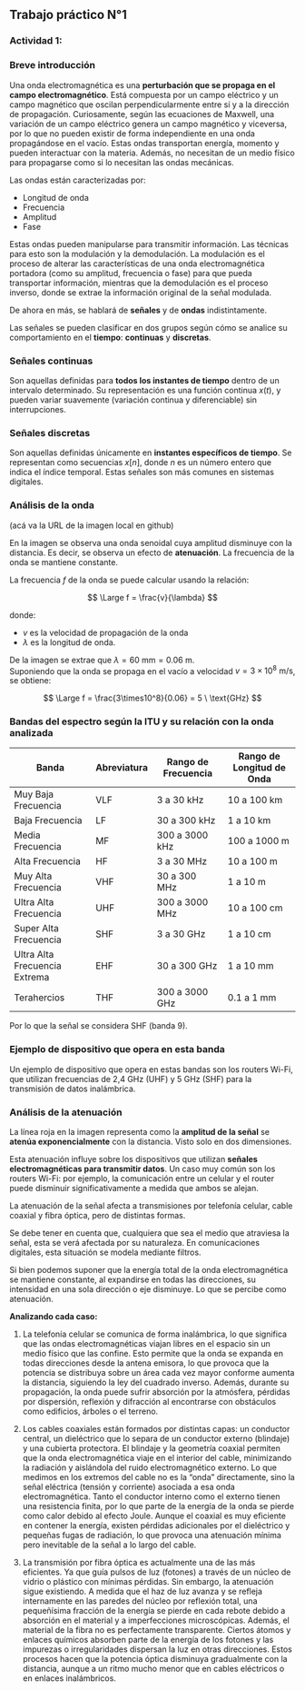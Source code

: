 ## Trabajo práctico N°1

### Actividad 1:

### Breve introducción
Una onda electromagnética es una **perturbación que se propaga en el campo electromagnético**.
Está compuesta por un campo eléctrico y un campo magnético que oscilan perpendicularmente entre sí y a la dirección de propagación.
Curiosamente, según las ecuaciones de Maxwell, una variación de un campo eléctrico genera un campo magnético y viceversa, por lo que no pueden existir de forma independiente en una onda propagándose en el vacío.
Estas ondas transportan energía, momento y pueden interactuar con la materia.
Además, no necesitan de un medio físico para propagarse como si lo necesitan las ondas mecánicas.

Las ondas están caracterizadas por:
- Longitud de onda
- Frecuencia
- Amplitud
- Fase

Estas ondas pueden manipularse para transmitir información. Las técnicas para esto son la modulación y la demodulación.
La modulación es el proceso de alterar las características de una onda electromagnética portadora (como su amplitud, frecuencia o fase) para que pueda transportar información, mientras que la demodulación es el proceso inverso, donde se extrae la información original de la señal modulada.

De ahora en más, se hablará de **señales** y de **ondas** indistintamente.  

Las señales se pueden clasificar en dos grupos según cómo se analice su comportamiento en el **tiempo**: **continuas** y **discretas**.  

### Señales continuas
Son aquellas definidas para **todos los instantes de tiempo** dentro de un intervalo determinado. Su representación es una función continua $x(t)$, y pueden variar suavemente (variación continua y diferenciable) sin interrupciones.  

### Señales discretas
Son aquellas definidas únicamente en **instantes específicos de tiempo**. Se representan como secuencias $x[n]$, donde $n$ es un número entero que indica el índice temporal. Estas señales son más comunes en sistemas digitales.


### Análisis de la onda
(acá va la URL de la imagen local en github)

En la imagen se observa una onda senoidal cuya amplitud disminuye con la distancia. Es decir, se observa un efecto de **atenuación**. La frecuencia de la onda se mantiene constante.

La frecuencia $f$ de la onda se puede calcular usando la relación:

$$
\Large f = \frac{v}{\lambda}
$$

donde:
- $v$ es la velocidad de propagación de la onda
- $\lambda$ es la longitud de onda.

De la imagen se extrae que $\lambda = 60\ \text{mm} = 0.06\ \text{m}$.  
Suponiendo que la onda se propaga en el vacío a velocidad $v = 3\times10^8 \ \text{m/s}$, se obtiene:

$$
\Large f = \frac{3\times10^8}{0.06} = 5 \ \text{GHz}
$$

### Bandas del espectro según la ITU y su relación con la onda analizada

| Banda | Abreviatura | Rango de Frecuencia | Rango de Longitud de Onda |
|-------|--------------|---------------------|---------------------------|
| Muy Baja Frecuencia | VLF | 3 a 30 kHz | 10 a 100 km |
| Baja Frecuencia | LF | 30 a 300 kHz | 1 a 10 km |
| Media Frecuencia | MF | 300 a 3000 kHz | 100 a 1000 m |
| Alta Frecuencia | HF | 3 a 30 MHz | 10 a 100 m |
| Muy Alta Frecuencia | VHF | 30 a 300 MHz | 1 a 10 m |
| Ultra Alta Frecuencia | UHF | 300 a 3000 MHz | 10 a 100 cm |
| Super Alta Frecuencia | SHF | 3 a 30 GHz | 1 a 10 cm |
| Ultra Alta Frecuencia Extrema | EHF | 30 a 300 GHz | 1 a 10 mm |
| Terahercios | THF | 300 a 3000 GHz | 0.1 a 1 mm |

Por lo que la señal se considera SHF (banda 9).

### Ejemplo de dispositivo que opera en esta banda
Un ejemplo de dispositivo que opera en estas bandas son los routers Wi-Fi, que utilizan frecuencias de 2,4 GHz (UHF) y 5 GHz (SHF) para la transmisión de datos inalámbrica.

### Análisis de la atenuación
La línea roja en la imagen representa como la **amplitud de la señal** se **atenúa exponencialmente** con la distancia. Visto solo en dos dimensiones.  

Esta atenuación influye sobre los dispositivos que utilizan **señales electromagnéticas para transmitir datos**. Un caso muy común son los routers Wi-Fi: por ejemplo, la comunicación entre un celular y el router puede disminuir significativamente a medida que ambos se alejan.

La atenuación de la señal afecta a transmisiones por telefonía celular, cable coaxial y fibra óptica, pero de distintas formas.

Se debe tener en cuenta que, cualquiera que sea el medio que atraviesa la señal, esta se verá afectada por su naturaleza. En comunicaciones digitales, esta situación se modela mediante filtros.

Si bien podemos suponer que la energía total de la onda electromagnética se mantiene constante, al expandirse en todas las direcciones, su intensidad en una sola dirección o eje disminuye. Lo que se percibe como atenuación.

**Analizando cada caso:**

1. La telefonía celular se comunica de forma inalámbrica, lo que significa que las ondas electromagnéticas viajan libres en el espacio sin un medio físico que las confine.
Esto permite que la onda se expanda en todas direcciones desde la antena emisora, lo que provoca que la potencia se distribuya sobre un área cada vez mayor conforme aumenta la distancia, siguiendo la ley del cuadrado inverso.
Además, durante su propagación, la onda puede sufrir absorción por la atmósfera, pérdidas por dispersión, reflexión y difracción al encontrarse con obstáculos como edificios, árboles o el terreno.

2. Los cables coaxiales están formados por distintas capas: un conductor central, un dieléctrico que lo separa de un conductor externo (blindaje) y una cubierta protectora.
El blindaje y la geometría coaxial permiten que la onda electromagnética viaje en el interior del cable, minimizando la radiación y aislándola del ruido electromagnético externo.
Lo que medimos en los extremos del cable no es la “onda” directamente, sino la señal eléctrica (tensión y corriente) asociada a esa onda electromagnética.
Tanto el conductor interno como el externo tienen una resistencia finita, por lo que parte de la energía de la onda se pierde como calor debido al efecto Joule.
Aunque el coaxial es muy eficiente en contener la energía, existen pérdidas adicionales por el dieléctrico y pequeñas fugas de radiación, lo que provoca una atenuación mínima pero inevitable de la señal a lo largo del cable.

3. La transmisión por fibra óptica es actualmente una de las más eficientes. Ya que guía pulsos de luz (fotones) a través de un núcleo de vidrio o plástico con mínimas pérdidas. Sin embargo, la atenuación sigue existiendo.
A medida que el haz de luz avanza y se refleja internamente en las paredes del núcleo por reflexión total, una pequeñísima fracción de la energía se pierde en cada rebote debido a absorción en el material y a imperfecciones microscópicas.
Además, el material de la fibra no es perfectamente transparente. Ciertos átomos y enlaces químicos absorben parte de la energía de los fotones y las impurezas o irregularidades dispersan la luz en otras direcciones.
Estos procesos hacen que la potencia óptica disminuya gradualmente con la distancia, aunque a un ritmo mucho menor que en cables eléctricos o en enlaces inalámbricos.


